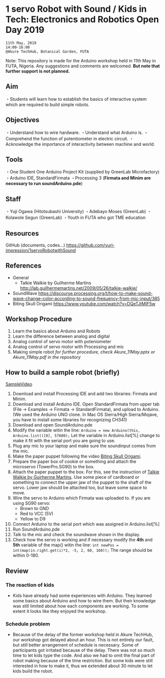 # 1 servo Robot with Sound / Kids in Tech: Electronics and Robotics Open Day 2019

	11th May, 2019
	14:00-16:00
	@Akure TechHub, Botanical Garden, FUTA


Note: This repository is made for the Arduino workshop held in 11th May in FUTA, Nigeria.  Any suggestions and comments are welcomed. **But note that further support is not planned.**

## Aim
・Students will learn how to establish the basics of interactive system which are required to build simple robots.

## Objectives
・Understand how to wire hardware.
・Understand what Arduino is.
・Comprehend the function of potentiometer in electric circuit.
・Acknowledge the importance of interactivity between machine and world.

## Tools
・One Student One Arduino Project Kit (supplied by GreenLab Microfactory)
・Arduino IDE,  StandardFirmata
・Processing 3 (**Firmata and Minim are necessary to run soundArduino.pde**)

## Staff
・Yuji Ogawa (Hitotsubashi University)
・Adebayo Moses (GreenLab)
・Kolawole Segun (GreenLab)
・Youth in FUTA who got TME education

## Resources
GitHub (documents, codes…) 
https://github.com/yuri-impression/1servoRobotwithSound

## References
- General
	- Talkie Walkie by Guilherme Martins http://lab.guilhermemartins.net/2009/05/26/talkie-walkie/
- SoundWave https://discourse.processing.org/t/how-to-make-sound-wave-change-color-according-to-sound-frequency-from-mic-input/385
- Biting Skull Origami https://www.youtube.com/watch?v=DQeTJtMIF5w

## Workshop Procedure
1. Learn the basics about Arduino and Robots  
2. Learn the difference between analog and digital 
3. Analog control of servo motor with poteniometer 
4. Analog control of servo motor with Processing and mic
5. Making simple robot
*for further procedure, check Akure_11May.pptx or Akure_11May.pdf in the repository*

## How to build a sample robot (briefly)
[SampleVideo](https://github.com/yuri-impression/1servoRobotwithSound/blob/master/TestVideo.mp4) 
1. Download and install Processing IDE and add two libraries: Firmata and Minim. 
2. Download and install Arduino IDE. Open StandardFirmata from upper tab (File -> Examples -> Firmata -> StandardFirmata), and upload to Arduino. (We used the Arduino UNO clone. In Mac OS Sierra/High Sierra/Mojave, you have to install some libraries for recognizing CH341)
3. Download and open SoundArduino.pde
4. Modify the variable witin the line: ```Arduino = new Arduino(this, Arduino.list()[0], 57600);```
Let the variable in Arduino.list[%] change to make it fit with the serial port you are going to use.
5. Plug any mic to your laptop and make sure the soundinput comes from the mic.
6. Make the paper puppet following the video [Biting Skull Origami](https://www.youtube.com/watch?v=DQeTJtMIF5w).
7. Prepare the paper box of cookie or something and attach the microservo (TowerPro.SG90) to the box. 
8. Attach the paper puppet to the box. For this, see the instruction of [Talkie Walkie by Guirherme Martins](http://lab.guilhermemartins.net/2009/05/26/talkie-walkie/). Use some piece of cardboard or something to connect the upper jaw of the puppet to the shaft of the servo. Lower jaw should be attached too, but leave some space to move.
9. Wire the servo to Arduino which Firmata was uploaded to. 
If you are using SG90 servo:
	- Brown to GND
	- Red to VCC (5V)
	- Yellow to D9
10. Connect Arduino to the serial port which was assigned in Arduino.list[%]
11. Run SoundArduino.pde
12. Talk to the mic and check the soundwave shown in the display.
13. Check how the servo is working and if necessary modify the **4th** and **5th** variable of the map() witin the line: ```int newPos = int(map(in.right.get(i)*2, -5, 2, 60, 160));```
The range should be within 0-180.


## Review
### The reaction of kids
- Kids have already had some experiences with Arduino. They learned some basics about Arduino and how to wire them. But their knowledge was still limited about how each components are working. To some extent it looks like they enjoyed the workshop.
### Schedule problem
- Because of the delay of the former workshop held in Akure TechHub, our workshop got delayed about an hour. This is not entirely our fault, but still better arrangement of schedule is necessary. Some of participants got irritated because of the delay. There was not so much time to let kids type the code. And also we had to omit the final part of robot making because of the time restriction. But some kids were still interested in how to make it, thus we extended about 30 minute to let kids build the robot.
